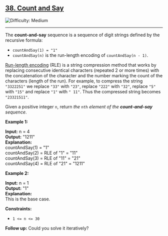 ## [38\. Count and Say](https://leetcode.com/problems/count-and-say)

![Difficulty: Medium](https://img.shields.io/badge/Difficulty-Medium-orange)

---

The **count-and-say** sequence is a sequence of digit strings defined by the recursive formula:

- `countAndSay(1) = "1"`
- `countAndSay(n)` is the run-length encoding of `countAndSay(n - 1)`.

[Run-length encoding](http://en.wikipedia.org/wiki/Run-length_encoding) (RLE) is a string compression method that works by replacing consecutive identical characters (repeated 2 or more times) with the concatenation of the character and the number marking the count of the characters (length of the run). For example, to compress the string `"3322251"` we replace `"33"` with `"23"`, replace `"222"` with `"32"`, replace `"5"` with `"15"` and replace `"1"` with `" 11"`. Thus the compressed string becomes `"23321511"`.

Given a positive integer `n`, return _the_ `nth` _element of the **count-and-say** sequence_.

**Example 1:**

**Input:** n = 4\
**Output:** "1211"\
**Explanation:**\
countAndSay(1) = "1"\
countAndSay(2) = RLE of "1" = "11"\
countAndSay(3) = RLE of "11" = "21"\
countAndSay(4) = RLE of "21" = "1211"

**Example 2:**

**Input:** n = 1\
**Output:** "1"\
**Explanation:**\
This is the base case.

**Constraints:**

- `1 <= n <= 30`

**Follow up:** Could you solve it iteratively?
